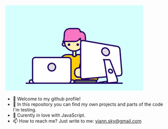 ![alt-text](https://github.com/snjamsen/snjamsen/blob/main/my.gif?raw=true)
- 👋 Welcome to my github profile!
- 👀 In this repository you can find my own projects and parts of the code I'm testing.
- 🌱 Curently in love with JavaScript.
- 📫 How to reach me? Just write to me: yiann.sky@gmail.com
